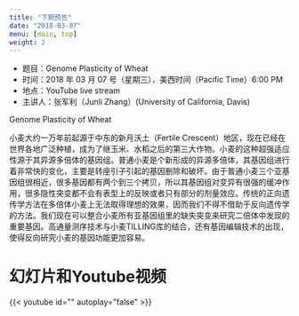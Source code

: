 ```yaml
---
title: "下期预告"
date: "2018-03-07"
menu: [main, top]
weight: 2
---
```


- 题目：Genome Plasticity of Wheat
- 时间：2018 年 03 月 07 号（星期三），美西时间（Pacific Time）6:00 PM
- 地点：YouTube live stream 
- 主讲人：张军利（Junli Zhang）(University of California, Davis)

Genome Plasticity of Wheat

小麦大约一万年前起源于中东的新月沃土（Fertile Crescent）地区，现在已经在世界各地广泛种植，成为了继玉米、水稻之后的第三大作物。小麦的这种超强适应性源于其异源多倍体的基因组。普通小麦是个新形成的异源多倍体，其基因组进行着非常快的变化，主要是转座引子引起的基因删除和破坏。由于普通小麦三个亚基因组很相近，很多基因都有两个到三个拷贝，所以其基因组对变异有很强的缓冲作用，很多隐性突变都不会有表型上的反映或者只有部分的剂量效应。传统的正向遗传学方法在多倍体小麦上无法取得理想的效果，因而我们不得不借助于反向遗传学的方法。我们现在可以整合小麦所有亚基因组里的缺失突变来研究二倍体中发现的重要基因。高通量测序技术与小麦TILLING库的结合，还有基因编辑技术的出现，使得反向研究小麦的基因功能更加容易。


# 幻灯片和Youtube视频

{{< youtube id="" autoplay="false" >}}

